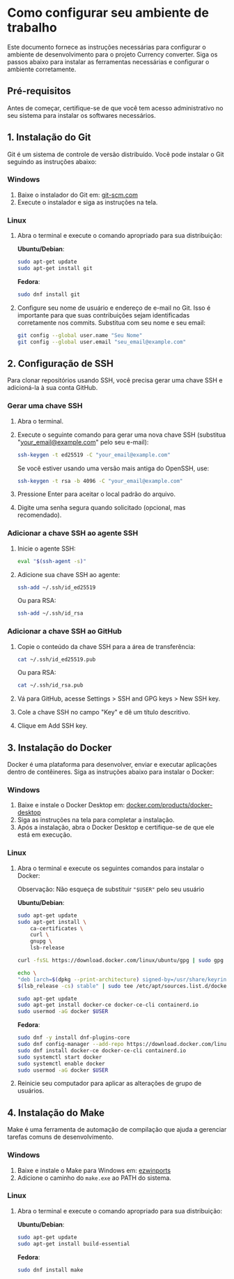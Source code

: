 # Como configurar seu ambiente de trabalho

Este documento fornece as instruções necessárias para configurar o ambiente de desenvolvimento para o projeto Currency converter. Siga os passos abaixo para instalar as ferramentas necessárias e configurar o ambiente corretamente.

## Pré-requisitos

Antes de começar, certifique-se de que você tem acesso administrativo no seu sistema para instalar os softwares necessários.

## 1. Instalação do Git

Git é um sistema de controle de versão distribuído. Você pode instalar o Git seguindo as instruções abaixo:

### Windows

1. Baixe o instalador do Git em: [git-scm.com](https://git-scm.com/download/win)
2. Execute o instalador e siga as instruções na tela.

### Linux

1. Abra o terminal e execute o comando apropriado para sua distribuição:

   **Ubuntu/Debian**:

   ```sh
   sudo apt-get update
   sudo apt-get install git
   ```

   **Fedora**:

   ```sh
   sudo dnf install git
   ```

2. Configure seu nome de usuário e endereço de e-mail no Git. Isso é importante para que suas contribuições sejam identificadas corretamente nos commits. Substitua com seu nome e seu email:

   ```sh
   git config --global user.name "Seu Nome"
   git config --global user.email "seu_email@example.com"
   ```

## 2. Configuração de SSH

Para clonar repositórios usando SSH, você precisa gerar uma chave SSH e adicioná-la à sua conta GitHub.

### Gerar uma chave SSH

1. Abra o terminal.

2. Execute o seguinte comando para gerar uma nova chave SSH (substitua "your_email@example.com" pelo seu e-mail):

   ```sh
   ssh-keygen -t ed25519 -C "your_email@example.com"
   ```

   Se você estiver usando uma versão mais antiga do OpenSSH, use:

   ```sh
   ssh-keygen -t rsa -b 4096 -C "your_email@example.com"
   ```

3. Pressione Enter para aceitar o local padrão do arquivo.

4. Digite uma senha segura quando solicitado (opcional, mas recomendado).

### Adicionar a chave SSH ao agente SSH

1. Inicie o agente SSH:

   ```sh
   eval "$(ssh-agent -s)"
   ```

2. Adicione sua chave SSH ao agente:

   ```sh
   ssh-add ~/.ssh/id_ed25519
   ```

   Ou para RSA:

   ```sh
   ssh-add ~/.ssh/id_rsa
   ```

### Adicionar a chave SSH ao GitHub

1. Copie o conteúdo da chave SSH para a área de transferência:

   ```sh
   cat ~/.ssh/id_ed25519.pub
   ```

   Ou para RSA:

   ```sh
   cat ~/.ssh/id_rsa.pub
   ```

2. Vá para GitHub, acesse Settings > SSH and GPG keys > New SSH key.

3. Cole a chave SSH no campo "Key" e dê um título descritivo.

4. Clique em Add SSH key.

## 3. Instalação do Docker

Docker é uma plataforma para desenvolver, enviar e executar aplicações dentro de contêineres. Siga as instruções abaixo para instalar o Docker:

### Windows

1. Baixe e instale o Docker Desktop em: [docker.com/products/docker-desktop](https://www.docker.com/products/docker-desktop)
2. Siga as instruções na tela para completar a instalação.
3. Após a instalação, abra o Docker Desktop e certifique-se de que ele está em execução.

### Linux

1. Abra o terminal e execute os seguintes comandos para instalar o Docker:

   Observação: Não esqueça de substituir `"$USER"` pelo seu usuário

   **Ubuntu/Debian**:

   ```sh
   sudo apt-get update
   sudo apt-get install \
       ca-certificates \
       curl \
       gnupg \
       lsb-release
   ```

   ```sh
   curl -fsSL https://download.docker.com/linux/ubuntu/gpg | sudo gpg --dearmor -o /usr/share/keyrings/docker-archive-keyring.gpg
   ```

   ```sh
   echo \
   "deb [arch=$(dpkg --print-architecture) signed-by=/usr/share/keyrings/docker-archive-keyring.gpg] https://download.docker.com/linux/ubuntu \
   $(lsb_release -cs) stable" | sudo tee /etc/apt/sources.list.d/docker.list > /dev/null
   ```

   ```sh
   sudo apt-get update
   sudo apt-get install docker-ce docker-ce-cli containerd.io
   sudo usermod -aG docker $USER
   ```

   **Fedora**:

   ```sh
   sudo dnf -y install dnf-plugins-core
   sudo dnf config-manager --add-repo https://download.docker.com/linux/fedora/docker-ce.repo
   sudo dnf install docker-ce docker-ce-cli containerd.io
   sudo systemctl start docker
   sudo systemctl enable docker
   sudo usermod -aG docker $USER
   ```

2. Reinicie seu computador para aplicar as alterações de grupo de usuários.

## 4. Instalação do Make

Make é uma ferramenta de automação de compilação que ajuda a gerenciar tarefas comuns de desenvolvimento.

### Windows

1. Baixe e instale o Make para Windows em: [ezwinports](http://gnuwin32.sourceforge.net/packages/make.htm)
2. Adicione o caminho do `make.exe` ao PATH do sistema.

### Linux

1. Abra o terminal e execute o comando apropriado para sua distribuição:

   **Ubuntu/Debian**:

   ```sh
   sudo apt-get update
   sudo apt-get install build-essential
   ```

   **Fedora**:

   ```sh
   sudo dnf install make
   ```
